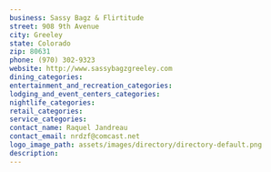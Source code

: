 ```yaml
---
business: Sassy Bagz & Flirtitude
street: 908 9th Avenue
city: Greeley
state: Colorado
zip: 80631
phone: (970) 302-9323
website: http://www.sassybagzgreeley.com
dining_categories: 
entertainment_and_recreation_categories: 
lodging_and_event_centers_categories: 
nightlife_categories: 
retail_categories: 
service_categories: 
contact_name: Raquel Jandreau
contact_email: nrdzf@comcast.net
logo_image_path: assets/images/directory/directory-default.png
description: 
---
```

